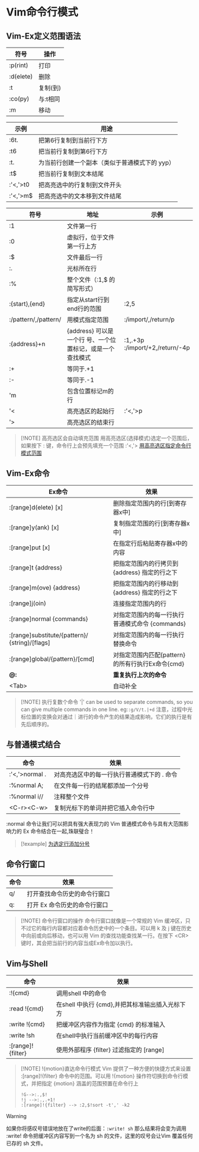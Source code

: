 # Vim命令行模式

## Vim-Ex定义范围语法

| 符号            | 操作        |
| ------------- | --------- |
| :p(rint)      | 打印        |
| :d(elete)<br> | 删除        |
| :t            | 复制(到)<br> |
| :co(py)       | 与:t相同     |
| :m            | 移动        |

| 示例       | 用途                        |
| -------- | ------------------------- |
| :6t.     | 把第6行复制到当前行下方              |
| :t6      | 把当前行复制到第6行下方              |
| :t.      | 为当前行创建一个副本（类似于普通模式下的 yyp） |
| :t$      | 把当前行复制到文本结尾               |
| :'<,'>t0 | 把高亮选中的行复制到文件开头            |
| :'<,'>m$ | 把高亮选中的文本移到文件结尾            |

| 符号                   | 地址                                 | 示例                                 |
| -------------------- | ---------------------------------- | ---------------------------------- |
| :1                   | 文件第一行                              |                                    |
| :0                   | 虚拟行，位于文件第一行上方                      |                                    |
| :$                   | 文件最后一行                             |                                    |
| :.                   | 光标所在行                              |                                    |
| :%                   | 整个文件（:1,$ 的简写形式）                   |                                    |
| :{start},{end}<br>   | 指定从start行到end行的范围                  | :2,5                               |
| :/pattern/,/pattern/ | 用模式指定范围                            | :/import/,/return/p                |
| :{address}+n<br>     | {address} 可以是一个行 号、一个位置标记，或是一个查找模式 | :1,.+3p<br>:/import/+2,/return/-4p |
| :+                   | 等同于.+1                             |                                    |
| :-                   | 等同于.-1                             |                                    |
| 'm                   | 包含位置标记m的行                          |                                    |
| '<                   | 高亮选区的起始行                           | :'<,'>p                            |
| '>                   | 高亮选区的结束行                           |                                    |

> [!NOTE] 高亮选区会自动填充范围
> 用高亮选区(选择模式)选定一个范围后，如果按下 : 键，命令行上会预先填充一个范围 :'<,'>
> [用高亮选区指定命令行模式范围](../../../files/books/Tools/Vim.pdf#page=116&selection=75,0,75,9)

## Vim-Ex命令

| Ex命令                                           | 效果                               |
| ---------------------------------------------- | -------------------------------- |
| :[range]d(elete) [x]                           | 删除指定范围内的行[到寄存器x中]                |
| :[range]y(ank) [x]                             | 复制指定范围的行[到寄存器x中]                 |
| :[range]put [x]                                | 在指定行后粘贴寄存器x中的内容                  |
| :[range]t {address}                            | 把指定范围内的行拷贝到 {address} 指定的行之下     |
| :[range]m(ove) {address}                       | 把指定范围内的行移动到 {address} 指定的行之下     |
| :[range]j(oin)                                 | 连接指定范围内的行                        |
| :[range]normal {commands}                      | 对指定范围内的每一行执行普通模式命令 {commands}    |
| :[range]substitute/{pattern}/ {string}/[flags] | 对指定范围内的每一行执行替换命令                 |
| :[range]global/{pattern}/[cmd]                 | 对指定范围内匹配{pattern}的所有行执行Ex命令{cmd} |
| **@:**                                         | **重复执行上次的命令**                    |
| \<Tab>                                         | 自动补全                             |


> [!NOTE] 执行复数个命令
> '|' can be used to separate commands, so you can give multiple commands in one line.
> eg:`:g/V/t.|+d`
> 注意，过程中光标位置的变换会对通过｜进行的命令产生的结果造成影响，它们的执行是有先后顺序的。

## 与普通模式结合

| 命令             | 效果                      |
| -------------- | ----------------------- |
| :'<,'>normal . | 对高亮选区中的每一行执行普通模式下的 . 命令 |
| :%normal A;    | 在文件每一行的结尾都添加一个分号        |
| :%normal i//   | 注释整个文件                  |
| \<C-r>\<C-w>   | 复制光标下的单词并把它插入命令行中       |

:normal 命令让我们可以把具有强大表现力的 Vim 普通模式命令与具有大范围影响力的 Ex 命令结合在一起,珠联璧合！

> [!example] 
> [为选定行添加分号](../../../files/books/Tools/Vim.pdf#page=124&selection=32,0,33,6)

## 命令行窗口

| 命令  | 效果               |
| --- | ---------------- |
| q/  | 打开查找命令历史的命令行窗口   |
| q:  | 打开 Ex 命令历史的命令行窗口 |

> [!NOTE] 命令行窗口的操作
> 命令行窗口就像是一个常规的 Vim 缓冲区，只不过它的每行内容都对应着命令历史中的一个条目。可以用 k 及 j 键在历史中向前或向后移动，也可以用 Vim 的查找功能查找某一行。在按下 \<CR> 键时，其会把当前行的内容当成Ex命令加以执行。

## Vim与Shell

| 命令                | 效果                             |
| ----------------- | ------------------------------ |
| :!{cmd}           | 调用shell 中的命令                   |
| :read !{cmd}      | 在shell 中执行 {cmd},并把其标准输出插入光标下方 |
| :write !{cmd}<br> | 把缓冲区内容作为指定 {cmd} 的标准输入         |
| :write !sh<br>    | 在shell中执行当前缓冲区中的每行内容           |
| :[range]!{filter} | 使用外部程序 {filter} 过滤指定的 [range]  |

> [!NOTE] !{motion}直达命令行模式
> Vim 提供了一种方便的快捷方式来设置 :[range]!{filter} 命令中的范围。可以用 !{motion} 操作符切换到命令行模式，并把指定 {motion} 涵盖的范围预置在命令行上
> ```
> !G-->:.,$!
> !j -->:.,.+1!
> :[range]!{filter} --> :2,$!sort -t',' -k2
> ```

> [!warning]
> 如果你将感叹号错误地放在了write的后面：```:write! sh```
> 那么结果将会变为调用 :write! 命令把缓冲区内容写到一个名为 sh 的文件，这里的叹号会让Vim 覆盖任何已存的 sh 文件。
